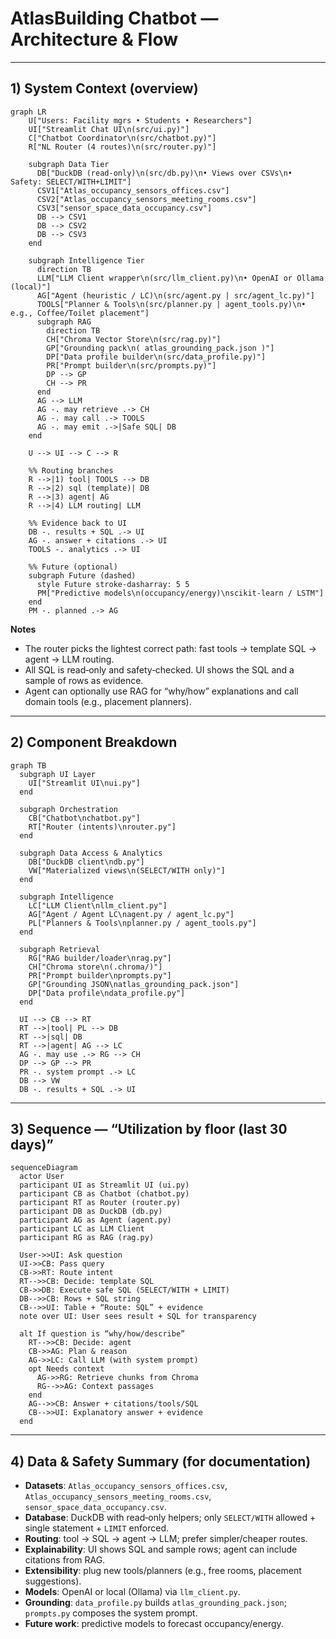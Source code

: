 # AtlasBuilding Chatbot — Architecture & Flow

---

## 1) System Context (overview)
```mermaid
graph LR
    U["Users: Facility mgrs • Students • Researchers"]
    UI["Streamlit Chat UI\n(src/ui.py)"]
    C["Chatbot Coordinator\n(src/chatbot.py)"]
    R["NL Router (4 routes)\n(src/router.py)"]

    subgraph Data Tier
      DB["DuckDB (read‑only)\n(src/db.py)\n• Views over CSVs\n• Safety: SELECT/WITH+LIMIT"]
      CSV1["Atlas_occupancy_sensors_offices.csv"]
      CSV2["Atlas_occupancy_sensors_meeting_rooms.csv"]
      CSV3["sensor_space_data_occupancy.csv"]
      DB --> CSV1
      DB --> CSV2
      DB --> CSV3
    end

    subgraph Intelligence Tier
      direction TB
      LLM["LLM Client wrapper\n(src/llm_client.py)\n• OpenAI or Ollama (local)"]
      AG["Agent (heuristic / LC)\n(src/agent.py | src/agent_lc.py)"]
      TOOLS["Planner & Tools\n(src/planner.py | agent_tools.py)\n• e.g., Coffee/Toilet placement"]
      subgraph RAG
        direction TB
        CH["Chroma Vector Store\n(src/rag.py)"]
        GP["Grounding pack\n( atlas_grounding_pack.json )"]
        DP["Data profile builder\n(src/data_profile.py)"]
        PR["Prompt builder\n(src/prompts.py)"]
        DP --> GP
        CH --> PR
      end
      AG --> LLM
      AG -. may retrieve .-> CH
      AG -. may call .-> TOOLS
      AG -. may emit .->|Safe SQL| DB
    end

    U --> UI --> C --> R

    %% Routing branches
    R -->|1) tool| TOOLS --> DB
    R -->|2) sql (template)| DB
    R -->|3) agent| AG
    R -->|4) LLM routing| LLM

    %% Evidence back to UI
    DB -. results + SQL .-> UI
    AG -. answer + citations .-> UI
    TOOLS -. analytics .-> UI

    %% Future (optional)
    subgraph Future (dashed)
      style Future stroke-dasharray: 5 5
      PM["Predictive models\n(occupancy/energy)\nscikit‑learn / LSTM"]
    end
    PM -. planned .-> AG
```

**Notes**
- The router picks the lightest correct path: fast tools → template SQL → agent → LLM routing.
- All SQL is read‑only and safety‑checked. UI shows the SQL and a sample of rows as evidence.
- Agent can optionally use RAG for “why/how” explanations and call domain tools (e.g., placement planners).

---

## 2) Component Breakdown
```mermaid
graph TB
  subgraph UI Layer
    UI["Streamlit UI\nui.py"]
  end

  subgraph Orchestration
    CB["Chatbot\nchatbot.py"]
    RT["Router (intents)\nrouter.py"]
  end

  subgraph Data Access & Analytics
    DB["DuckDB client\ndb.py"]
    VW["Materialized views\n(SELECT/WITH only)"]
  end

  subgraph Intelligence
    LC["LLM Client\nllm_client.py"]
    AG["Agent / Agent LC\nagent.py / agent_lc.py"]
    PL["Planners & Tools\nplanner.py / agent_tools.py"]
  end

  subgraph Retrieval
    RG["RAG builder/loader\nrag.py"]
    CH["Chroma store\n(.chroma/)"]
    PR["Prompt builder\nprompts.py"]
    GP["Grounding JSON\natlas_grounding_pack.json"]
    DP["Data profile\ndata_profile.py"]
  end

  UI --> CB --> RT
  RT -->|tool| PL --> DB
  RT -->|sql| DB
  RT -->|agent| AG --> LC
  AG -. may use .-> RG --> CH
  DP --> GP --> PR
  PR -. system prompt .-> LC
  DB --> VW
  DB -. results + SQL .-> UI
```

---

## 3) Sequence — “Utilization by floor (last 30 days)”
```mermaid
sequenceDiagram
  actor User
  participant UI as Streamlit UI (ui.py)
  participant CB as Chatbot (chatbot.py)
  participant RT as Router (router.py)
  participant DB as DuckDB (db.py)
  participant AG as Agent (agent.py)
  participant LC as LLM Client
  participant RG as RAG (rag.py)

  User->>UI: Ask question
  UI->>CB: Pass query
  CB->>RT: Route intent
  RT-->>CB: Decide: template SQL
  CB->>DB: Execute safe SQL (SELECT/WITH + LIMIT)
  DB-->>CB: Rows + SQL string
  CB-->>UI: Table + “Route: SQL” + evidence
  note over UI: User sees result + SQL for transparency

  alt If question is “why/how/describe”
    RT-->>CB: Decide: agent
    CB->>AG: Plan & reason
    AG->>LC: Call LLM (with system prompt)
    opt Needs context
      AG->>RG: Retrieve chunks from Chroma
      RG-->>AG: Context passages
    end
    AG-->>CB: Answer + citations/tools/SQL
    CB-->>UI: Explanatory answer + evidence
  end
```

---

## 4) Data & Safety Summary (for documentation)
- **Datasets**: `Atlas_occupancy_sensors_offices.csv`, `Atlas_occupancy_sensors_meeting_rooms.csv`, `sensor_space_data_occupancy.csv`.
- **Database**: DuckDB with read‑only helpers; only `SELECT/WITH` allowed + single statement + `LIMIT` enforced.
- **Routing**: tool → SQL → agent → LLM; prefer simpler/cheaper routes.
- **Explainability**: UI shows SQL and sample rows; agent can include citations from RAG.
- **Extensibility**: plug new tools/planners (e.g., free rooms, placement suggestions).
- **Models**: OpenAI or local (Ollama) via `llm_client.py`.
- **Grounding**: `data_profile.py` builds `atlas_grounding_pack.json`; `prompts.py` composes the system prompt.
- **Future work**: predictive models to forecast occupancy/energy.

